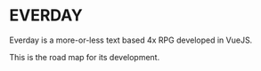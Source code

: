 EVERDAY
===========================

Everday is a more-or-less text based 4x RPG developed in VueJS.

This is the road map for its development.